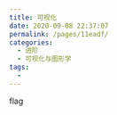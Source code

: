 ```yaml
---
title: 可视化
date: 2020-09-08 22:37:07
permalink: /pages/11eadf/
categories: 
  - 进阶
  - 可视化与图形学
tags: 
  - 
---
```

flag